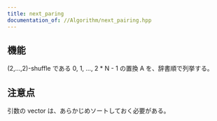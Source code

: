 ```yaml
---
title: next_paring
documentation_of: //Algorithm/next_pairing.hpp
---
```


## 機能

(2,...,2)-shuffle である 0, 1, ..., 2 * N - 1 の置換 A を、辞書順で列挙する。

## 注意点

引数の vector は、あらかじめソートしておく必要がある。
